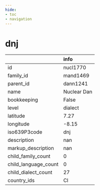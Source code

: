 ```yaml
---
hide:
- toc
- navigation
---
```

# dnj
|                      | info        |
|:---------------------|:------------|
| id                   | nucl1770    |
| family_id            | mand1469    |
| parent_id            | dann1241    |
| name                 | Nuclear Dan |
| bookkeeping          | False       |
| level                | dialect     |
| latitude             | 7.27        |
| longitude            | -8.15       |
| iso639P3code         | dnj         |
| description          | nan         |
| markup_description   | nan         |
| child_family_count   | 0           |
| child_language_count | 0           |
| child_dialect_count  | 27          |
| country_ids          | CI          |